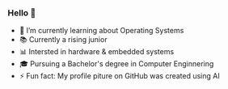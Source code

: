 ### Hello 👋

- 🌱 I’m currently learning about Operating Systems
- 📚 Currently a rising junior 
- 📊 Intersted in hardware & embedded systems 
- 🎓 Pursuing a Bachelor's degree in Computer Enginnering
- ⚡ Fun fact: My profile piture on GitHub was created using AI
